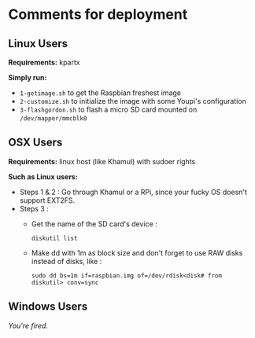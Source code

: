 # Comments for deployment

## Linux Users

**Requirements:** kpartx

**Simply run:**

* ```1-getimage.sh``` to get the Raspbian freshest image
* ```2-customize.sh``` to initialize the image with some Youpi's configuration
* ```3-flashgordon.sh``` to flash a micro SD card mounted on ```/dev/mapper/mmcblk0```



## OSX Users

**Requirements:** linux host (like Khamul) with sudoer rights

**Such as Linux users:**
* Steps 1 & 2 : Go through Khamul or a RPi, since your fucky OS doesn't support EXT2FS.
* Steps 3 :
  * Get the name of the SD card's device :

    ```diskutil list```

  * Make dd with 1m as block size and don't forget to use RAW disks instead of disks, like :

    ```sudo dd bs=1m if=raspbian.img of=/dev/rdisk<disk# from diskutil> conv=sync```


## Windows Users

*You're fired.*
